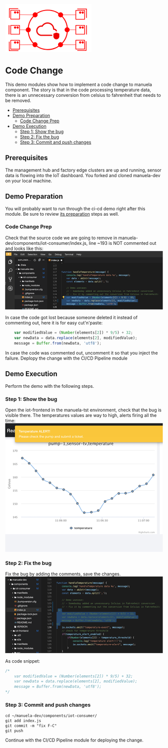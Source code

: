 ![MANUela Logo](./images/logo.png)

# Code Change  <!-- omit in toc -->
This demo modules show how to implement a code change to manuela component. The story is that in the code processing temperature data, there is an unnecessary conversion from celsius to fahrenheit that needs to be removed.

- [Prerequisites](#prerequisites)
- [Demo Preparation](#demo-preparation)
  - [Code Change Prep](#code-change-prep)
- [Demo Execution](#demo-execution)
  - [Step 1: Show the bug](#step-1-show-the-bug)
  - [Step 2: Fix the bug](#step-2-fix-the-bug)
  - [Step 3: Commit and push changes](#step-3-commit-and-push-changes)

## Prerequisites


The management hub and factory edge clusters are up and running, sensor data is flowing into the IoT dashboard.
You forked and cloned manuela-dev on your local machine.

## Demo Preparation

You will probably want to run through the ci-cd demo right after this module. Be sure to review [its preparation](module-ci-cd-pipeline.md#Demo-preparation) steps as well.

### Code Change Prep

Check that the source code we are going to remove in manuela-dev/components/iot-consumer/index.js, line ~193  is NOT commented out and looks like this:
![image alt text](images/crw_4.png)

In case the code got lost because someone deleted it instead of commenting out, here it is for easy cut'n'paste:

```javascript
    var modifiedValue = (Number(elements[2]) * 9/5) + 32;
    var newData = data.replace(elements[2], modifiedValue);
    message = Buffer.from(newData, 'utf8');
```

In case the code was commented out, uncomment it so that you inject the failure. Deplopy the change with the CI/CD Pipeline module


## Demo Execution
Perform the demo with the following steps.


### Step 1: Show the bug
Open the iot-frontend in the manuela-tst environment, check that the bug is visible there. The temperatures values are way to high, alerts firing all the time:  
![image alt text](images/crw_5.png)

### Step 2: Fix the bug
Fix the bug by adding the comments, save the changes.  
![image alt text](images/crw_6.png)

As code snippet:
```javascript
/*
    var modifiedValue = (Number(elements[2]) * 9/5) + 32;
    var newData = data.replace(elements[2], modifiedValue);
    message = Buffer.from(newData, 'utf8');
*/
```

### Step 3: Commit and push changes

```
cd ~/manuela-dev/components/iot-consumer/
git add index.js
git commit -m "fix F-C"
git push
```

Continue with the CI/CD Pipeline module for deploying the change.

